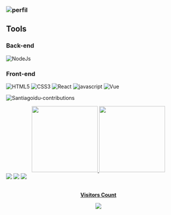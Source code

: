 ### ![perfil](https://readme-typing-svg.herokuapp.com/?color=3b81f1&size=24&center=true&vCenter=true&width=450&height=30&lines=Seja+Bem-Vindo+ao+meu+perfil...;Meu+nome+%C3%A9+Marco+Tulio+Santiago...;Fico+feliz+de+ver+voc%C3%AA+aqui!;Vamos%20codar)
## Tools

### Back-end
![NodeJs](https://img.shields.io/badge/Node.js-43853D?style=for-the-badge&logo=node.js&logoColor=white)
### Front-end
![HTML5](https://img.shields.io/badge/HTML5-E34F26?style=for-the-badge&logo=html5&logoColor=white)
![CSS3](https://img.shields.io/badge/CSS3-1572B6?style=for-the-badge&logo=css3&logoColor=white)
![React](https://img.shields.io/badge/React-20232A?style=for-the-badge&logo=react&logoColor=61DAFB)
![javascript](https://img.shields.io/badge/JavaScript-F7DF1E?style=for-the-badge&logo=javascript&logoColor=black)
![Vue](https://img.shields.io/badge/%20-Vue_JS-success?style=for-the-badge&logo=vue&logoColor=61DAFB)


![Santiagoidu-contributions](https://activity-graph.herokuapp.com/graph?username=santiagoidu&theme=react-dark)
<div align="center">
  <a href="https://github.com/santiagoidu">
  <img height="180em" src="https://github-readme-stats.vercel.app/api?username=santiagoidu&show_icons=true&theme=chartreuse-dark&include_all_commits=true&count_private=true"/>
  <img height="180em" src="https://github-readme-stats.vercel.app/api/top-langs/?username=santiagoidu&layout=compact&langs_count=7&theme=chartreuse-dark"/>
</div>


  <div> 
  <a href="https://www.instagram.com/santiagoidu" target="_blank"><img src="https://img.shields.io/badge/-Instagram-%23E4405F?style=for-the-badge&logo=instagram&logoColor=white" target="_blank"></a>
  <a href = "mailto:csantiagomarcotulio@gmail.com"><img src="https://img.shields.io/badge/-Gmail-%23333?style=for-the-badge&logo=gmail&logoColor=white" target="_blank"></a>
  <a href="https://www.linkedin.com/in/marco-tulio-c-santiago" target="_blank"><img src="https://img.shields.io/badge/-LinkedIn-%230077B5?style=for-the-badge&logo=linkedin&logoColor=white" target="_blank"> 
</div> 
    <div align="center">
<br><p align="centre"><b>Visitors Count</b></p>  
<p align="center"><img align="center" src="https://profile-counter.glitch.me/santiagoidu/count.svg" /></p> 
      <br></div>
